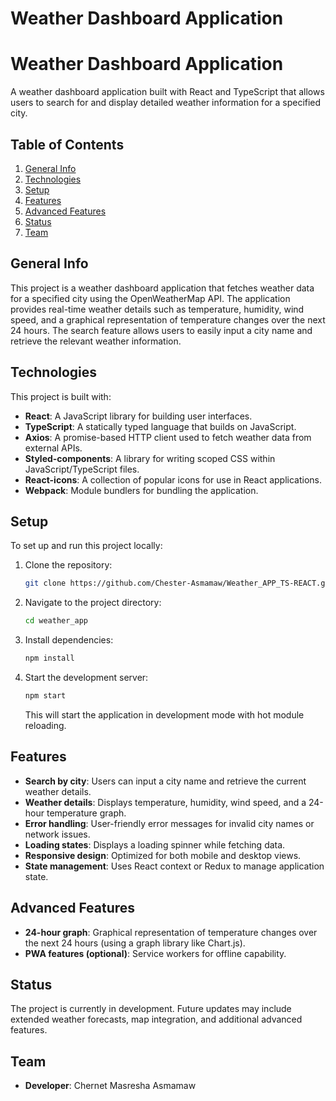 # Weather Dashboard Application
# Weather Dashboard Application

A weather dashboard application built with React and TypeScript that allows users to search for and display detailed weather information for a specified city.

## Table of Contents
1. [General Info](#general-info)
2. [Technologies](#technologies)
3. [Setup](#setup)
4. [Features](#features)
5. [Advanced Features](#advanced-features)
6. [Status](#status)
7. [Team](#team)

## General Info
This project is a weather dashboard application that fetches weather data for a specified city using the OpenWeatherMap API. The application provides real-time weather details such as temperature, humidity, wind speed, and a graphical representation of temperature changes over the next 24 hours. The search feature allows users to easily input a city name and retrieve the relevant weather information.

## Technologies
This project is built with:
- **React**: A JavaScript library for building user interfaces.
- **TypeScript**: A statically typed language that builds on JavaScript.
- **Axios**: A promise-based HTTP client used to fetch weather data from external APIs.
- **Styled-components**: A library for writing scoped CSS within JavaScript/TypeScript files.
- **React-icons**: A collection of popular icons for use in React applications.
- **Webpack**: Module bundlers for bundling the application.

## Setup
To set up and run this project locally:

1. Clone the repository:
    ```bash
    git clone https://github.com/Chester-Asmamaw/Weather_APP_TS-REACT.git
    ```
2. Navigate to the project directory:
    ```bash
    cd weather_app
    ```
3. Install dependencies:
    ```bash
    npm install
    ```
4. Start the development server:
    ```bash
    npm start
    ```
    This will start the application in development mode with hot module reloading.

## Features
- **Search by city**: Users can input a city name and retrieve the current weather details.
- **Weather details**: Displays temperature, humidity, wind speed, and a 24-hour temperature graph.
- **Error handling**: User-friendly error messages for invalid city names or network issues.
- **Loading states**: Displays a loading spinner while fetching data.
- **Responsive design**: Optimized for both mobile and desktop views.
- **State management**: Uses React context or Redux to manage application state.

## Advanced Features
- **24-hour graph**: Graphical representation of temperature changes over the next 24 hours (using a graph library like Chart.js).
- **PWA features (optional)**: Service workers for offline capability.

## Status
The project is currently in development. Future updates may include extended weather forecasts, map integration, and additional advanced features.

## Team
- **Developer**: Chernet Masresha Asmamaw
